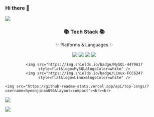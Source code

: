 ### Hi there 👋


<img src="https://capsule-render.vercel.app/api?type=waving&color=auto&height=200&section=header&text=hi&fontSize=90" />


<div align=center>
	<h3>📚 Tech Stack 📚</h3>
	<p>✨ Platforms & Languages ✨</p>
</div>
<div align="center">
	<img src="https://img.shields.io/badge/Java-007396?style=flat&logo=Conda-Forge&logoColor=white" />
	<img src="https://img.shields.io/badge/HTML5-E34F26?style=flat&logo=HTML5&logoColor=white" />
	<img src="https://img.shields.io/badge/CSS3-1572B6?style=flat&logo=CSS3&logoColor=white" />
	<img src="https://img.shields.io/badge/JavaScript-F7DF1E?style=flat&logo=JavaScript&logoColor=white" />
	<br>
	
	<img src="https://img.shields.io/badge/MySQL-4479A1?style=flat&logo=MySQL&logoColor=white" />
	<img src="https://img.shields.io/badge/Linux-FCC624?style=flat&logo=Linux&logoColor=white" />
</div>






	<img src="https://github-readme-stats.vercel.app/api/top-langs/?username=hyeonjinan096&layout=compact"><br><br>
<img src="https://github-readme-stats.vercel.app/api?username=hyeonjinan096&show_icons=true">

![](./profile-3d-contrib/profile-season-animate.svg)
